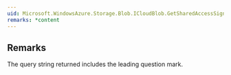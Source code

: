 ```yaml
---  
uid: Microsoft.WindowsAzure.Storage.Blob.ICloudBlob.GetSharedAccessSignature(Microsoft.WindowsAzure.Storage.Blob.SharedAccessBlobPolicy,System.String)  
remarks: *content  
---  
```

  
## Remarks  
 The query string returned includes the leading question mark.